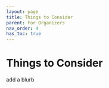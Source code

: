 ```yaml
---
layout: page
title: Things to Consider
parent: For Organizers
nav_order: 4
has_toc: true
---
```


# Things to Consider

add a blurb
